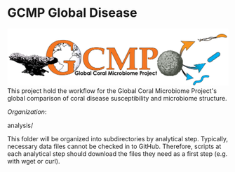 # GCMP Global Disease
![GCMP Logo](GCMP_Logo_FJP_V2_JZ_rightward_arrows_r2_FJP-01.png)
This project hold the workflow for the Global Coral Microbiome Project's global comparison of coral disease susceptibility and microbiome structure.

*Organization*:
 
analysis/

This folder will be organized into subdirectories by analytical step.
Typically, necessary data files cannot be checked in to GitHub. Therefore, scripts at each analytical step should download the files they need as a first step (e.g. with wget or curl). 


